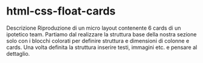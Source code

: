 # html-css-float-cards
Descrizione Riproduzione di un micro layout contenente 6 cards di un ipotetico team. Partiamo dal realizzare la struttura base della nostra sezione solo con i blocchi colorati per definire struttura e dimensioni di colonne e cards. Una volta definita la struttura inserire  testi, immagini etc. e pensare al dettaglio.
